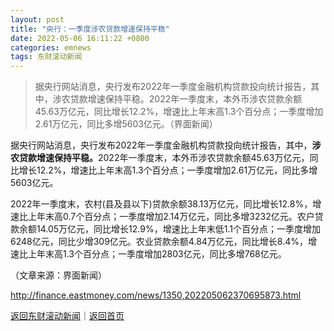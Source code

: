 ```yaml
---
layout: post
title: "央行：一季度涉农贷款增速保持平稳"
date: 2022-05-06 16:11:22 +0800
categories: emnews
tags: 东财滚动新闻
---
```

> 据央行网站消息，央行发布2022年一季度金融机构贷款投向统计报告，其中，涉农贷款增速保持平稳。2022年一季度末，本外币涉农贷款余额45.63万亿元，同比增长12.2%，增速比上年末高1.3个百分点；一季度增加2.61万亿元，同比多增5603亿元。（界面新闻）

<p>据央行网站消息，央行发布2022年一季度金融机构贷款投向统计报告，其中，<strong>涉农贷款增速保持平稳。</strong>2022年一季度末，本外币涉农贷款余额45.63万亿元，同比增长12.2%，增速比上年末高1.3个百分点；一季度增加2.61万亿元，同比多增5603亿元。</p>
 <p>2022年一季度末，农村(县及县以下)贷款余额38.13万亿元，同比增长12.8%，增速比上年末高0.7个百分点；一季度增加2.14万亿元，同比多增3232亿元。农户贷款余额14.05万亿元，同比增长12.9%，增速比上年末低1.1个百分点；一季度增加6248亿元，同比少增309亿元。农业贷款余额4.84万亿元，同比增长8.4%，增速比上年末高1.3个百分点；一季度增加2803亿元，同比多增768亿元。</p><p class="em_media">（文章来源：界面新闻）</p>

<http://finance.eastmoney.com/news/1350,202205062370695873.html>

[返回东财滚动新闻](//finews.withounder.com/emnews/)｜[返回首页](//finews.withounder.com/)